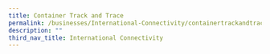 ```yaml
---
title: Container Track and Trace
permalink: /businesses/International-Connectivity/containertrackandtrace/
description: ""
third_nav_title: International Connectivity
---
```

